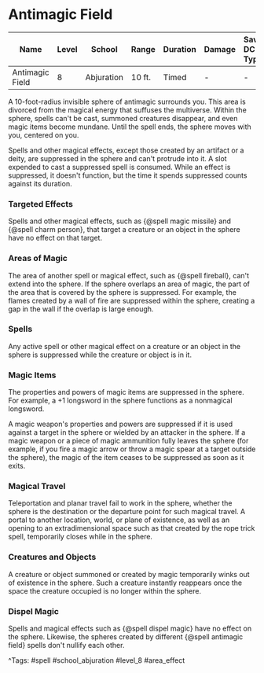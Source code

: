 # Antimagic Field

| Name | Level | School | Range | Duration | Damage | Save DC & Type |
|------|-------|--------|-------|----------|--------|----------------|
| Antimagic Field | 8 | Abjuration | 10 ft. | Timed | - | - |

A 10-foot-radius invisible sphere of antimagic surrounds you. This area is divorced from the magical energy that suffuses the multiverse. Within the sphere, spells can't be cast, summoned creatures disappear, and even magic items become mundane. Until the spell ends, the sphere moves with you, centered on you.

Spells and other magical effects, except those created by an artifact or a deity, are suppressed in the sphere and can't protrude into it. A slot expended to cast a suppressed spell is consumed. While an effect is suppressed, it doesn't function, but the time it spends suppressed counts against its duration.

### Targeted Effects

Spells and other magical effects, such as {@spell magic missile} and {@spell charm person}, that target a creature or an object in the sphere have no effect on that target.

### Areas of Magic

The area of another spell or magical effect, such as {@spell fireball}, can't extend into the sphere. If the sphere overlaps an area of magic, the part of the area that is covered by the sphere is suppressed. For example, the flames created by a wall of fire are suppressed within the sphere, creating a gap in the wall if the overlap is large enough.

### Spells

Any active spell or other magical effect on a creature or an object in the sphere is suppressed while the creature or object is in it.

### Magic Items

The properties and powers of magic items are suppressed in the sphere. For example, a +1 longsword in the sphere functions as a nonmagical longsword.

A magic weapon's properties and powers are suppressed if it is used against a target in the sphere or wielded by an attacker in the sphere. If a magic weapon or a piece of magic ammunition fully leaves the sphere (for example, if you fire a magic arrow or throw a magic spear at a target outside the sphere), the magic of the item ceases to be suppressed as soon as it exits.

### Magical Travel

Teleportation and planar travel fail to work in the sphere, whether the sphere is the destination or the departure point for such magical travel. A portal to another location, world, or plane of existence, as well as an opening to an extradimensional space such as that created by the rope trick spell, temporarily closes while in the sphere.

### Creatures and Objects

A creature or object summoned or created by magic temporarily winks out of existence in the sphere. Such a creature instantly reappears once the space the creature occupied is no longer within the sphere.

### Dispel Magic

Spells and magical effects such as {@spell dispel magic} have no effect on the sphere. Likewise, the spheres created by different {@spell antimagic field} spells don't nullify each other.

^Tags: #spell #school_abjuration #level_8 #area_effect
